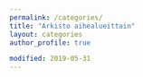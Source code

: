 ```yaml
---
permalink: /categories/
title: "Arkisto aihealueittain"
layout: categories
author_profile: true

modified: 2019-05-31
---
```

